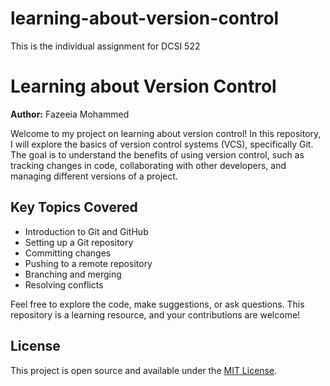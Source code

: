 # learning-about-version-control
This is the individual assignment for DCSI 522
# Learning about Version Control

**Author:** Fazeeia Mohammed

Welcome to my project on learning about version control! In this repository, I will explore the basics of version control systems (VCS), specifically Git. The goal is to understand the benefits of using version control, such as tracking changes in code, collaborating with other developers, and managing different versions of a project.

## Key Topics Covered
- Introduction to Git and GitHub
- Setting up a Git repository
- Committing changes
- Pushing to a remote repository
- Branching and merging
- Resolving conflicts

Feel free to explore the code, make suggestions, or ask questions. This repository is a learning resource, and your contributions are welcome!

## License
This project is open source and available under the [MIT License](LICENSE).
